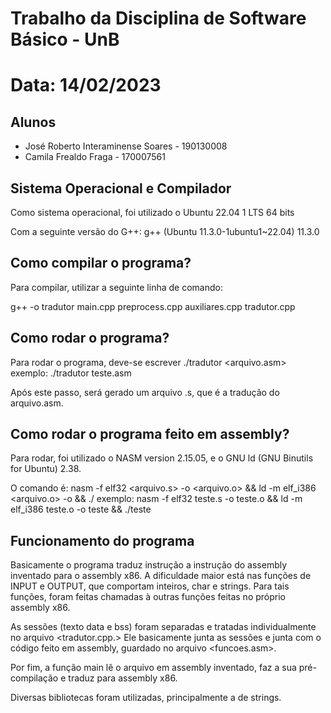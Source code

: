 # Trabalho da Disciplina de Software Básico - UnB 
# Data: 14/02/2023
## Alunos
- José Roberto Interaminense Soares - 190130008
- Camila Frealdo Fraga - 170007561

## Sistema Operacional e Compilador

Como sistema operacional, foi utilizado o Ubuntu 22.04 1 LTS 64 bits

Com a seguinte versão do G++: g++ (Ubuntu 11.3.0-1ubuntu1~22.04) 11.3.0

## Como compilar o programa?

Para compilar, utilizar a seguinte linha de comando: 

g++ -o tradutor main.cpp preprocess.cpp auxiliares.cpp tradutor.cpp

## Como rodar o programa?
Para rodar o programa, deve-se escrever ./tradutor <arquivo.asm>
exemplo:
./tradutor  teste.asm

Após este passo, será gerado um arquivo .s, que é a tradução do arquivo.asm.

## Como rodar o programa feito em assembly?

Para rodar, foi utilizado o NASM version 2.15.05, e o GNU ld (GNU Binutils for Ubuntu) 2.38.

O comando é:
nasm -f elf32 <arquivo.s> -o <arquivo.o> && ld -m elf_i386 <arquivo.o> -o <arquivo> && ./<arquivo>
exemplo:
nasm -f elf32 teste.s -o teste.o && ld -m elf_i386 teste.o -o teste && ./teste


## Funcionamento do programa

Basicamente o programa traduz instrução a instrução do assembly inventado para o assembly x86. A dificuldade maior está nas funções de INPUT
e OUTPUT, que comportam inteiros, char e strings. Para tais funções, foram feitas chamadas à outras funções feitas no próprio assembly x86.

As sessões (texto data e bss) foram separadas e tratadas individualmente no arquivo <tradutor.cpp.> Ele basicamente junta as sessões e junta com o
código feito em assembly, guardado no arquivo <funcoes.asm>.

Por fim, a função main lê o arquivo em assembly inventado, faz a sua pré-compilação e traduz para assembly x86.

Diversas bibliotecas foram utilizadas, principalmente a de strings.

